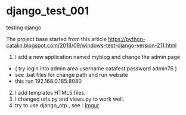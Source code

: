 # django_test_001
testing django

The project base started from this article https://python-catalin.blogspot.com/2018/09/windows-test-django-version-211.html
1. I add a new application named myblog and change the admin page 
 - ( try login into admin area username catafest password admin76 )
 - see .bat files for change path and run website 
 - this run 192.168.0.185:8080
2. I add templates HTML5 files. 
3. I changed urls.py and views.py to work well.
4. try to use django_otp , see :
[Imgur](https://i.imgur.com/GYzm81L.png)
